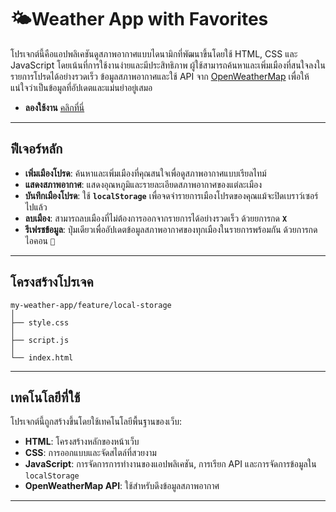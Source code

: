 # 🌤️Weather App with Favorites

โปรเจกต์นี้คือแอปพลิเคชันดูสภาพอากาศแบบไดนามิกที่พัฒนาขึ้นโดยใช้ HTML, CSS และ JavaScript โดยเน้นที่การใช้งานง่ายและมีประสิทธิภาพ ผู้ใช้สามารถค้นหาและเพิ่มเมืองที่สนใจลงในรายการโปรดได้อย่างรวดเร็ว 
ข้อมูลสภาพอากาศและใช้ API จาก [OpenWeatherMap](https://openweathermap.org/) เพื่อให้แน่ใจว่าเป็นข้อมูลที่อัปเดตและแม่นยำอยู่เสมอ
- **ลองใช้งาน** [คลิกที่นี่](https://app.netlify.com/projects/my-weather-app-part2/overview)

---

## ฟีเจอร์หลัก

* **เพิ่มเมืองโปรด**: ค้นหาและเพิ่มเมืองที่คุณสนใจเพื่อดูสภาพอากาศแบบเรียลไทม์
* **แสดงสภาพอากาศ**: แสดงอุณหภูมิและรายละเอียดสภาพอากาศของแต่ละเมือง
* **บันทึกเมืองโปรด**: ใช้ **`localStorage`** เพื่อจดจำรายการเมืองโปรดของคุณแม้จะปิดเบราว์เซอร์ไปแล้ว
* **ลบเมือง**: สามารถลบเมืองที่ไม่ต้องการออกจากรายการได้อย่างรวดเร็ว ด้วยยการกด **`X`** 
* **รีเฟรชข้อมูล**: ปุ่มเดียวเพื่ออัปเดตข้อมูลสภาพอากาศของทุกเมืองในรายการพร้อมกัน ด้วยการกดไอคอน **`🔄`** 

---


## **โครงสร้างโปรเจค**
```
my-weather-app/feature/local-storage
│ 
├── style.css
│ 
├── script.js
│ 
└── index.html

```
---
## เทคโนโลยีที่ใช้

โปรเจกต์นี้ถูกสร้างขึ้นโดยใช้เทคโนโลยีพื้นฐานของเว็บ:

* **HTML**: โครงสร้างหลักของหน้าเว็บ
* **CSS**: การออกแบบและจัดสไตล์ที่สวยงาม
* **JavaScript**: การจัดการการทำงานของแอปพลิเคชัน, การเรียก API และการจัดการข้อมูลใน `localStorage`
* **OpenWeatherMap API**: ใช้สำหรับดึงข้อมูลสภาพอากาศ
---
